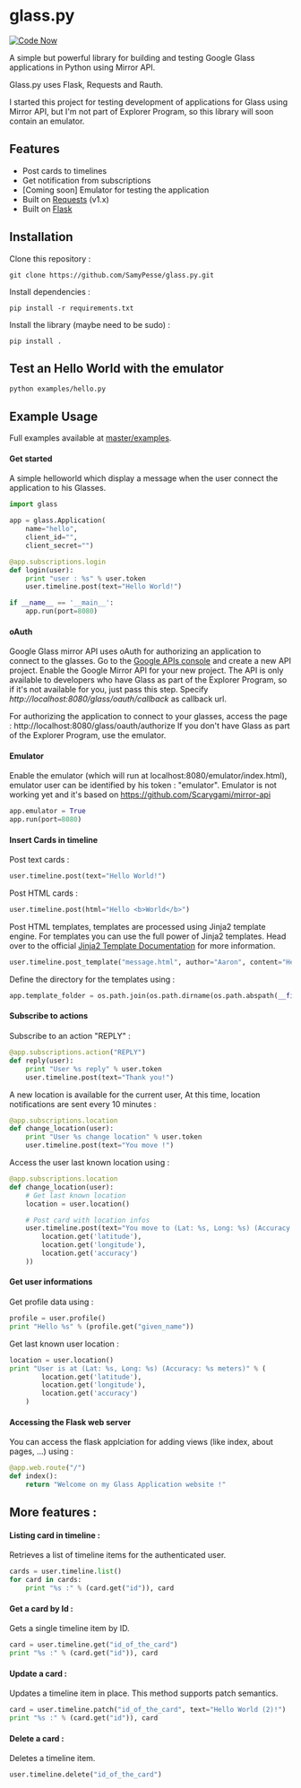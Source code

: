 glass.py
========

[![Code Now](https://friendco.de/widgets/image/codenow?url=https%3A%2F%2Fgithub.com%2FSamyPesse%2Fglass.py.git)](https://friendco.de/widgets/url/codenow?url=https%3A%2F%2Fgithub.com%2FSamyPesse%2Fglass.py.git)

A simple but powerful library for building and testing Google Glass applications in Python using Mirror API.

Glass.py uses Flask, Requests and Rauth.

I started this project for testing development of applications for Glass using Mirror API, but I'm not part of Explorer Program, so this library will soon contain an emulator.


## Features

* Post cards to timelines
* Get notification from subscriptions
* [Coming soon] Emulator for testing the application
* Built on [Requests](https://github.com/kennethreitz/requests) (v1.x)
* Built on [Flask](http://flask.pocoo.org/)

## Installation

Clone this repository :

	git clone https://github.com/SamyPesse/glass.py.git

Install dependencies :

	pip install -r requirements.txt

Install the library (maybe need to be sudo) :

	pip install .

## Test an Hello World with the emulator

	python examples/hello.py

## Example Usage

Full examples available at [master/examples](https://github.com/SamyPesse/glass.py/tree/master/examples).

#### Get started

A simple helloworld which display a message when the user connect the application to his Glasses.

```python
import glass

app = glass.Application(
	name="hello",
	client_id="",
	client_secret="")

@app.subscriptions.login
def login(user):
	print "user : %s" % user.token
	user.timeline.post(text="Hello World!")

if __name__ == '__main__':
    app.run(port=8080)
```

#### oAuth

Google Glass mirror API uses oAuth for authorizing an application to connect to the glasses. Go to the [Google APIs console](https://code.google.com/apis/console/) and create a new API project. Enable the Google Mirror API for your new project. The API is only available to developers who have Glass as part of the Explorer Program, so if it's not available for you, just pass this step.
Specify *http://localhost:8080/glass/oauth/callback* as callback url.

For authorizing the application to connect to your glasses, access the page : http://localhost:8080/glass/oauth/authorize
If you don't have Glass as part of the Explorer Program, use the emulator.

#### Emulator

Enable the emulator (which will run at localhost:8080/emulator/index.html), emulator user can be identified by his token : "emulator".
Emulator is not working yet and it's based on https://github.com/Scarygami/mirror-api

```python
app.emulator = True
app.run(port=8080)
```

#### Insert Cards in timeline

Post text cards :

```python
user.timeline.post(text="Hello World!")
```

Post HTML cards :

```python
user.timeline.post(html="Hello <b>World</b>")
```

Post HTML templates, templates are processed using Jinja2 template engine.
For templates you can use the full power of Jinja2 templates. Head over to the official [Jinja2 Template Documentation](http://jinja.pocoo.org/2/documentation/templates) for more information.

```python
user.timeline.post_template("message.html", author="Aaron", content="Hey, How are you ?")
```

Define the directory for the templates using :

```python
app.template_folder = os.path.join(os.path.dirname(os.path.abspath(__file__)), 'templates')
```

#### Subscribe to actions

Subscribe to an action "REPLY" :

```python
@app.subscriptions.action("REPLY")
def reply(user):
	print "User %s reply" % user.token
	user.timeline.post(text="Thank you!")
```

A new location is available for the current user, At this time, location notifications are sent every 10 minutes :

```python
@app.subscriptions.location
def change_location(user):
	print "User %s change location" % user.token
	user.timeline.post(text="You move !")
```

Access the user last known location using :

```python
@app.subscriptions.location
def change_location(user):
	# Get last known location
	location = user.location()

	# Post card with location infos
	user.timeline.post(text="You move to (Lat: %s, Long: %s) (Accuracy: %s meters)" % (
		location.get('latitude'),
		location.get('longitude'),
		location.get('accuracy')
	))
```

#### Get user informations

Get profile data using :

```python
profile = user.profile()
print "Hello %s" % (profile.get("given_name"))
```

Get last known user location :

```python
location = user.location()
print "User is at (Lat: %s, Long: %s) (Accuracy: %s meters)" % (
		location.get('latitude'),
		location.get('longitude'),
		location.get('accuracy')
	)
```

#### Accessing the Flask web server

You can access the flask applciation for adding views (like index, about pages, ...) using :

```python
@app.web.route("/")
def index():
	return "Welcome on my Glass Application website !"
```

## More features :

#### Listing card in timeline :

Retrieves a list of timeline items for the authenticated user.

```python
cards = user.timeline.list()
for card in cards:
	print "%s :" % (card.get("id")), card
```

#### Get a card by Id :

Gets a single timeline item by ID.

```python
card = user.timeline.get("id_of_the_card")
print "%s :" % (card.get("id")), card
```

#### Update a card :

Updates a timeline item in place. This method supports patch semantics.

```python
card = user.timeline.patch("id_of_the_card", text="Hello World (2)!")
print "%s :" % (card.get("id")), card
```

#### Delete a card :

Deletes a timeline item.

```python
user.timeline.delete("id_of_the_card")
```